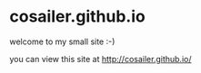 cosailer.github.io
==================

welcome to my small site :-)

you can view this site at http://cosailer.github.io/
